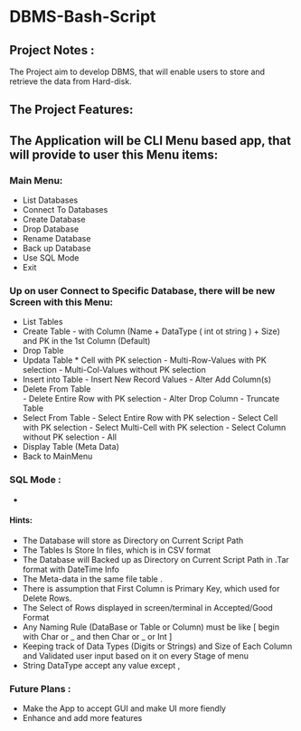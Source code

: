 # DBMS-Bash-Script

## Project Notes : 

The Project aim to develop DBMS, that will enable users to store and retrieve the data from Hard-disk.

## The Project Features:
## The Application will be CLI Menu based app, that will provide to user this Menu items:
### Main Menu:
- List Databases
- Connect To Databases
- Create Database
- Drop Database
- Rename Database
- Back up Database
- Use SQL Mode
- Exit 

### Up on user Connect to Specific Database, there will be new Screen with this Menu: 
- List Tables
- Create Table 
        - with Column (Name + DataType ( int ot string ) + Size) and PK in the 1st Column (Default)
- Drop Table
- Updata Table
        * Cell with PK selection
        - Multi-Row-Values with PK selection
        - Multi-Col-Values without PK selection
- Insert into Table
        - Insert New Record Values 
        - Alter Add Column(s)
- Delete From Table  
        - Delete Entire Row with PK selection
        - Alter Drop Column
        - Truncate Table
- Select From Table
        - Select Entire Row with PK selection
        - Select Cell with PK selection
        - Select Multi-Cell with PK selection
        - Select Column without PK selection
        - All
- Display Table (Meta Data)
- Back to MainMenu 

### SQL Mode : 
-


####  Hints:
- The Database will store as Directory on Current Script Path 
- The Tables Is Store In files, which is in CSV format 
- The Database will Backed up as Directory on Current Script Path in .Tar format with DateTime Info 
- The Meta-data in the same file table .
- There is assumption that First Column is Primary Key, which used for Delete Rows.
- The Select of Rows displayed in screen/terminal in Accepted/Good Format
- Any Naming Rule (DataBase or Table or Column) must be like [ begin with Char or _ and then Char or _ or Int   ]
- Keeping track of Data Types (Digits or Strings) and Size of Each Column and Validated user input based on it on every Stage of menu 
- String DataType accept any value except ,  



### Future Plans :
- Make the App to accept GUI and make UI more fiendly 
- Enhance and add more features
